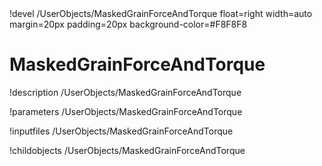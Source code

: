 <!-- MOOSE Object Documentation Stub: Remove this when content is added. -->!devel /UserObjects/MaskedGrainForceAndTorque float=right width=auto margin=20px padding=20px background-color=#F8F8F8


# MaskedGrainForceAndTorque
!description /UserObjects/MaskedGrainForceAndTorque

!parameters /UserObjects/MaskedGrainForceAndTorque

!inputfiles /UserObjects/MaskedGrainForceAndTorque

!childobjects /UserObjects/MaskedGrainForceAndTorque

